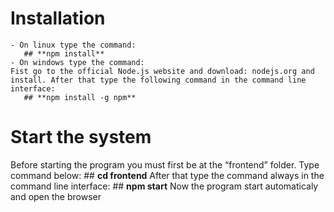 # Installation
    - On linux type the command: 
       ## **npm install**
    - On windows type the command:
    Fist go to the official Node.js website and download: nodejs.org and install. After that type the following command in the command line interface:
       ## **npm install -g npm**

# Start the system
   Before starting the program you must first be at the “frontend” folder. Type command below:
     ## **cd frontend**
   After that type the command always in the command line interface:
      ## **npm start**
   Now the program start automaticaly and open the browser






